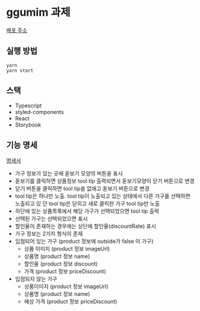 # ggumim 과제

[배포 주소](https://ggumim.netlify.app/)

## 실행 방법

```
yarn 
yarn start
```

## 스택
- Typescript
- styled-components
- React
- Storybook

## 기능 명세

[명세서](https://wecode.notion.site/a087a4edd6094bd0b94ec906a28731ab)

- 가구 정보가 있는 곳에 돋보기 모양의 버튼을 표시
- 돋보기를 클릭하면 상품정보 tool tip 출력되면서 돋보기모양이 닫기 버튼으로 변경
- 닫기 버튼을 클릭하면 tool tip을 없애고 돋보기 버튼으로 변경
- tool tip은 하나만 노출. tool tip이 노출되고 있는 상태에서 다른 가구를 선택하면 노출되고 있 던 tool tip은 닫히고 새로 클릭한 가구 tool tip만 노출
- 하단에 있는 상품목록에서 해당 가구가 선택되었으면 tool tip 출력
- 선택된 가구는 선택되었으면 표시
- 할인율이 존재하는 경우에는 상단에 할인율(discountRate) 표시
- 가구 정보는 2가지 형식이 존재
- 입점되어 있는 가구 (product 정보에 outside가 false 이 가구)
    - 상품 이미지 (product 정보 imageUrl)
    - 상품명 (product 정보 name)
    - 할인율 (product 정보 discount)
    - 가격 (product 정보 priceDiscount)
- 입점되지 않는 가구
    - 상품이미지 (product 정보 imageUrl)
    - 상품명 (product 정보 name)
    - 예상 가격 (product 정보 priceDiscount)